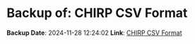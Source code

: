 # Backup of: CHIRP CSV Format

**Backup Date**: 2024-11-28 12:24:02
**Link**: [CHIRP CSV Format](https://przemienniki.eu/eksport-danych/chirp/?band=70cm,2m&status=working,testing)
